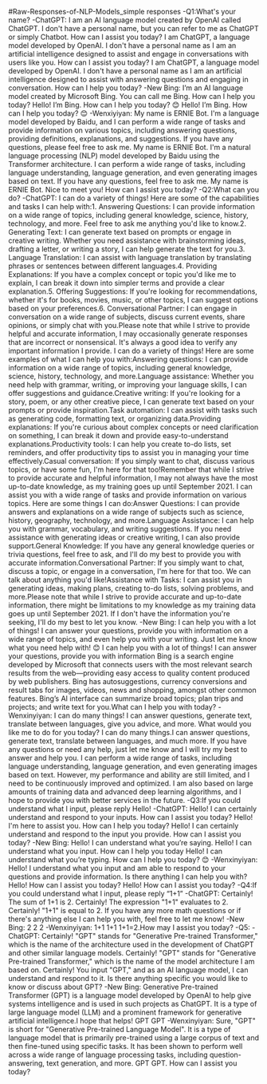#Raw-Responses-of-NLP-Models_simple responses
    -Q1:What's your name?
        -ChatGPT:
            I am an AI language model created by OpenAI called ChatGPT. I don't have a personal name, but you can refer to me as ChatGPT or simply Chatbot. How can I assist you today?
            I am ChatGPT, a language model developed by OpenAI. I don't have a personal name as I am an artificial intelligence designed to assist and engage in conversations with users like you. How can I assist you today?
            I am ChatGPT, a language model developed by OpenAI. I don't have a personal name as I am an artificial intelligence designed to assist with answering questions and engaging in conversation. How can I help you today?
        -New Bing:
            I’m an AI language model created by Microsoft Bing. You can call me Bing. How can I help you today?
            Hello! I’m Bing. How can I help you today? 😊
            Hello! I’m Bing. How can I help you today? 😊
        -Wenxiyiyan:
            My name is ERNIE Bot. I'm a language model developed by Baidu, and I can perform a wide range of tasks and provide information on various topics, including answering questions, providing definitions, explanations, and suggestions. If you have any questions, please feel free to ask me.
            My name is ERNIE Bot. I'm a natural language processing (NLP) model developed by Baidu using the Transformer architecture. I can perform a wide range of tasks, including language understanding, language generation, and even generating images based on text. If you have any questions, feel free to ask me.
            My name is ERNIE Bot. Nice to meet you! How can I assist you today?
    -Q2:What can you do?
        -ChatGPT:
            I can do a variety of things! Here are some of the capabilities and tasks I can help with:1. Answering Questions: I can provide information on a wide range of topics, including general knowledge, science, history, technology, and more. Feel free to ask me anything you'd like to know.2. Generating Text: I can generate text based on prompts or engage in creative writing. Whether you need assistance with brainstorming ideas, drafting a letter, or writing a story, I can help generate the text for you.3. Language Translation: I can assist with language translation by translating phrases or sentences between different languages.4. Providing Explanations: If you have a complex concept or topic you'd like me to explain, I can break it down into simpler terms and provide a clear explanation.5. Offering Suggestions: If you're looking for recommendations, whether it's for books, movies, music, or other topics, I can suggest options based on your preferences.6. Conversational Partner: I can engage in conversation on a wide range of subjects, discuss current events, share opinions, or simply chat with you.Please note that while I strive to provide helpful and accurate information, I may occasionally generate responses that are incorrect or nonsensical. It's always a good idea to verify any important information I provide.
            I can do a variety of things! Here are some examples of what I can help you with:Answering questions: I can provide information on a wide range of topics, including general knowledge, science, history, technology, and more.Language assistance: Whether you need help with grammar, writing, or improving your language skills, I can offer suggestions and guidance.Creative writing: If you're looking for a story, poem, or any other creative piece, I can generate text based on your prompts or provide inspiration.Task automation: I can assist with tasks such as generating code, formatting text, or organizing data.Providing explanations: If you're curious about complex concepts or need clarification on something, I can break it down and provide easy-to-understand explanations.Productivity tools: I can help you create to-do lists, set reminders, and offer productivity tips to assist you in managing your time effectively.Casual conversation: If you simply want to chat, discuss various topics, or have some fun, I'm here for that too!Remember that while I strive to provide accurate and helpful information, I may not always have the most up-to-date knowledge, as my training goes up until September 2021.
            I can assist you with a wide range of tasks and provide information on various topics. Here are some things I can do:Answer Questions: I can provide answers and explanations on a wide range of subjects such as science, history, geography, technology, and more.Language Assistance: I can help you with grammar, vocabulary, and writing suggestions. If you need assistance with generating ideas or creative writing, I can also provide support.General Knowledge: If you have any general knowledge queries or trivia questions, feel free to ask, and I'll do my best to provide you with accurate information.Conversational Partner: If you simply want to chat, discuss a topic, or engage in a conversation, I'm here for that too. We can talk about anything you'd like!Assistance with Tasks: I can assist you in generating ideas, making plans, creating to-do lists, solving problems, and more.Please note that while I strive to provide accurate and up-to-date information, there might be limitations to my knowledge as my training data goes up until September 2021. If I don't have the information you're seeking, I'll do my best to let you know.
        -New Bing:
            I can help you with a lot of things! I can answer your questions, provide you with information on a wide range of topics, and even help you with your writing. Just let me know what you need help with! 😊
            I can help you with a lot of things! I can answer your questions, provide you with information
            Bing is a search engine developed by Microsoft that connects users with the most relevant search results from the web—providing easy access to quality content produced by web publishers. Bing has autosuggestions, currency conversions and result tabs for images, videos, news and shopping, amongst other common features. Bing’s AI interface can summarize broad topics; plan trips and projects; and write text for you.What can I help you with today?
        -Wenxinyiyan:
            I can do many things! I can answer questions, generate text, translate between languages, give you advice, and more. What would you like me to do for you today?
            I can do many things.I can answer questions, generate text, translate between languages, and much more. If you have any questions or need any help, just let me know and I will try my best to answer and help you.
            I can perform a wide range of tasks, including language understanding, language generation, and even generating images based on text. However, my performance and ability are still limited, and I need to be continuously improved and optimized. I am also based on large amounts of training data and advanced deep learning algorithms, and I hope to provide you with better services in the future.
    -Q3:If you could understand what I input, please reply Hello!
        -ChatGPT:
            Hello! I can certainly understand and respond to your inputs. How can I assist you today?
            Hello! I'm here to assist you. How can I help you today?
            Hello! I can certainly understand and respond to the input you provide. How can I assist you today?
        -New Bing:
            Hello! I can understand what you’re saying.
            Hello! I can understand what you input. How can I help you today
            Hello! I can understand what you’re typing. How can I help you today? 😊
        -Wenxinyiyan:
            Hello! I understand what you input and am able to respond to your questions and provide information. Is there anything I can help you with?
            Hello! How can I assist you today?
            Hello! How can I assist you today?
    -Q4:If you could understand what I input, please reply “1+1”
        -ChatGPT:
            Certainly! The sum of 1+1 is 2.
            Certainly! The expression "1+1" evaluates to 2.
            Certainly! "1+1" is equal to 2. If you have any more math questions or if there's anything else I can help you with, feel free to let me know!
        -New Bing:
            2
            2
            2
        -Wenxinyiyan:
            1+1
            1+1
            1+1=2.How may I assist you today?
    -Q5:
        -ChatGPT:
            Certainly! "GPT" stands for "Generative Pre-trained Transformer," which is the name of the architecture used in the development of ChatGPT and other similar language models.
            Certainly! "GPT" stands for "Generative Pre-trained Transformer," which is the name of the model architecture I am based on.
            Certainly! You input "GPT," and as an AI language model, I can understand and respond to it. Is there anything specific you would like to know or discuss about GPT?
        -New Bing:
            Generative Pre-trained Transformer (GPT) is a language model developed by OpenAI to help give systems intelligence and is used in such projects as ChatGPT. It is a type of large language model (LLM) and a prominent framework for generative artificial intelligence.I hope that helps!
            GPT
            GPT
        -Wenxinyiyan:
            Sure, "GPT" is short for "Generative Pre-trained Language Model". It is a type of language model that is primarily pre-trained using a large corpus of text and then fine-tuned using specific tasks. It has been shown to perform well across a wide range of language processing tasks, including question-answering, text generation, and more.
            GPT
            GPT. How can I assist you today?
